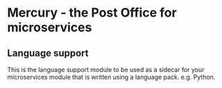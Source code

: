 # Mercury - the Post Office for microservices

## Language support

This is the language support module to be used as a sidecar for your microservices module that is written using a language pack. e.g. Python.

